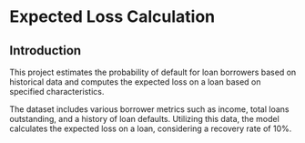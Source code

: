 # Expected Loss Calculation

## Introduction

This project estimates the probability of default for loan borrowers based on historical data and computes the expected loss on a loan based on specified characteristics. 

The dataset includes various borrower metrics such as income, total loans outstanding, and a history of loan defaults. Utilizing this data, the model calculates the expected loss on a loan, considering a recovery rate of 10%. 
